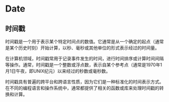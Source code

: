 # Date

## 时间戳

时间戳是一个用于表示某个特定时间点的数值。它通常是从一个确定的起点（通常是某个历史时刻）开始计算，以秒、毫秒或其他单位的形式表示经过的时间量。

在计算机领域，时间戳常用于记录事件发生的时间，进行时间排序或计算时间间隔等操作。通常，时间戳是一个整数或浮点数，表示自某个参考点（通常是1970年1月1日午夜，即UNIX纪元）以来经过的秒数或毫秒数。

时间戳具有普遍的跨平台和跨语言性质，因为它们是一种标准化的时间表示方式。在不同的编程语言和操作系统中，通常都提供了相关的函数或库来处理时间戳的转换和计算。
